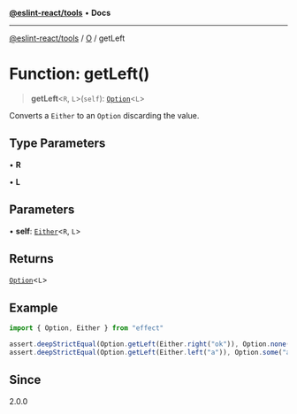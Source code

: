 [**@eslint-react/tools**](../../../README.md) • **Docs**

***

[@eslint-react/tools](../../../README.md) / [O](../README.md) / getLeft

# Function: getLeft()

> **getLeft**\<`R`, `L`\>(`self`): [`Option`](../type-aliases/Option.md)\<`L`\>

Converts a `Either` to an `Option` discarding the value.

## Type Parameters

• **R**

• **L**

## Parameters

• **self**: [`Either`](../../E/type-aliases/Either.md)\<`R`, `L`\>

## Returns

[`Option`](../type-aliases/Option.md)\<`L`\>

## Example

```ts
import { Option, Either } from "effect"

assert.deepStrictEqual(Option.getLeft(Either.right("ok")), Option.none())
assert.deepStrictEqual(Option.getLeft(Either.left("a")), Option.some("a"))
```

## Since

2.0.0
